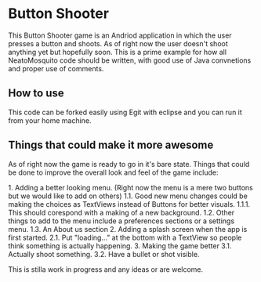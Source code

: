 <h1> Button Shooter </h1>
<p>This Button Shooter game is an Andriod application in which the user presses a button and shoots. As of right now 
the user doesn't shoot anything yet but hopefully soon. This is a prime example for how all NeatoMosquito code
should be written, with good use of Java convnetions and proper use of comments.</p>


<h2> How to use </h2>
<p>This code can be forked easily using Egit with eclipse and you can run it from your home machine.</p>


<h2>Things that could make it more awesome </h2>
<p>As of right now the game is ready to go in it's bare state. Things that could be done to improve the overall
look and feel of the game include:</p>
1. Adding a better looking menu. (Right now the menu is a mere two buttons but we would like to add on others)
  1.1. Good new menu changes could be making the choices as TextViews instead of Buttons for better visuals.
    1.1.1. This should corespond with a making of a new background.
  1.2. Other things to add to the menu include a preferences sections or a settings menu.
  1.3. An About us section
2. Adding a splash screen when the app is first started.
  2.1. Put "loading..." at the bottom with a TextView so people think something is actually happening.
3. Making the game better
  3.1. Actually shoot something.
  3.2. Have a bullet or shot visible.


<p>This is stilla work in progress and any ideas or are welcome.</p>
